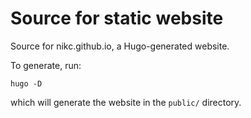 # Source for static website

Source for nikc.github.io, a Hugo-generated website.

To generate, run:

```
hugo -D
```

which will generate the website in the `public/` directory.
